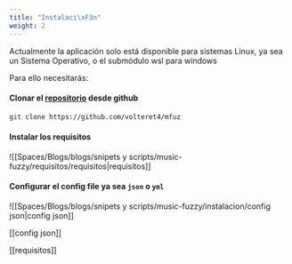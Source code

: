 ```yaml
---
title: "Instalaci\xF3n"
weight: 2
---
```


Actualmente la aplicación solo está disponible para sistemas Linux, ya sea un Sistema Operativo, o el submódulo wsl para windows

Para ello necesitarás:

#### Clonar el [repositorio](https://github.com/volteret4/mfuz) desde github
```bash
git clone https://github.com/volteret4/mfuz 
```

#### Instalar los requisitos
![[Spaces/Blogs/blogs/snipets y scripts/music-fuzzy/requisitos/requisitos|requisitos]]

#### Configurar el config file ya sea `json` o `yml`
![[Spaces/Blogs/blogs/snipets y scripts/music-fuzzy/instalacion/config json|config json]]


[[config json]]


[[requisitos]]